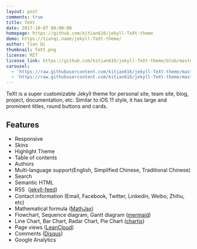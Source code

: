 ```yaml
---
layout: post
comments: true
title: TeXt
date: 2017-10-07 00:00:00
homepage: https://github.com/kitian616/jekyll-TeXt-theme
demo: https://tianqi.name/jekyll-TeXt-theme/
author: Tian Qi
thumbnail: TeXt.png
license: MIT
license_link: https://github.com/kitian616/jekyll-TeXt-theme/blob/master/LICENSE
carousel:
  - 'https://raw.githubusercontent.com/kitian616/jekyll-TeXt-theme/master/screenshots/TeXt-home.jpg'
  - 'https://raw.githubusercontent.com/kitian616/jekyll-TeXt-theme/master/screenshots/TeXt-layouts.png'
---
```


TeXt is a super customizable Jekyll theme for personal site, team site, blog, project, documentation, etc. Similar to iOS 11 style, it has large and prominent titles, round buttons and cards.

## Features

* Responsive
* Skins
* Highlight Theme
* Table of contents
* Authors
* Multi-language support(English, Simplified Chinese, Traditional Chinese)
* Search
* Semantic HTML
* RSS（[jekyll-feed](https://github.com/jekyll/jekyll-feed))
* Contact information (Email, Facebook, Twitter, Linkedin, Weibo, Zhihu, etc)
* Mathematical formula ([MathJax](https://www.mathjax.org/))
* Flowchart, Sequence diagram, Gantt diagram ([mermaid](https://mermaidjs.github.io/))
* Line Chart, Bar Chart, Radar Chart, Pie Chart ([chartjs](https://www.chartjs.org/))
* Page views ([LeanCloud](https://leancloud.cn/))
* Comments ([Disqus](https://disqus.com/))
* Google Analytics
